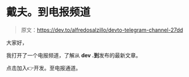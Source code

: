 # 戴夫。到电报频道

> 原文：<https://dev.to/alfredosalzillo/devto-telegram-channel-27dd>

大家好，

我打开了一个电报频道，了解从 **dev .到**发布的最新文章。

点击加入👉开发。至电报通道。